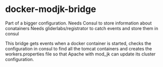 # docker-modjk-bridge
Part of a bigger configuration.
Needs Consul to store information about conatainers
Needs gliderlabs/registrator to catch events and store them in consul

This bridge gets events when a docker container is started, checks the configuration in consul to find all the tomcat containers  and creates the workers.properties file so that Apache with mod_jk can update its cluster configuration.


